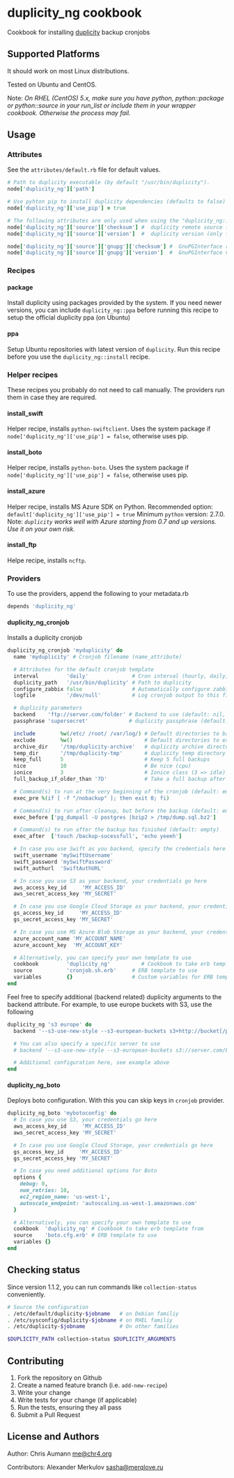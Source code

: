 # duplicity\_ng cookbook

Cookbook for installing [duplicity](http://duplicity.nongnu.org/) backup cronjobs

## Supported Platforms

It should work on most Linux distributions.

Tested on Ubuntu and CentOS.

Note: *On RHEL (CentOS) 5.x, make sure you have python, python::package or python::source in your run_list or include them in your wrapper cookbook. Otherwise the process may fail.*

## Usage

### Attributes

See the `attributes/default.rb` file for default values.

```ruby
# Path to duplicity executable (by default "/usr/bin/duplicity").
node['duplicity_ng']['path']

# Use pyhton pip to install duplicity dependencies (defaults to false)
node['duplicity_ng']['use_pip'] = true

# The following attributes are only used when using the "duplicity_ng::source" recipe
node['duplicity_ng']['source']['checksum'] #  duplicity remote source file checksum.
node['duplicity_ng']['source']['version']  #  duplicity version (only for "source" install method).

node['duplicity_ng']['source']['gnupg']['checksum'] #  GnuPGInterface remote source file checksum.
node['duplicity_ng']['source']['gnupg']['version']  #  GnuPGInterface version.
```

### Recipes

#### package

Install duplicity using packages provided by the system. If you need newer versions, you can include
`duplicity_ng::ppa` before running this recipe to setup the official duplicity ppa (on Ubuntu)

#### ppa

Setup Ubuntu repositories with latest version of `duplicity`.
Run this recipe before you use the `duplicity_ng::install` recipe.


### Helper recipes

These recipes you probably do not need to call manually.
The providers run them in case they are required.

#### install\_swift

Helper recipe, installs `python-swiftclient`.
Uses the system package if `node['duplicity_ng']['use_pip'] = false`, otherwise uses pip.

#### install\_boto

Helper recipe, installs `python-boto`.
Uses the system package if `node['duplicity_ng']['use_pip'] = false`, otherwise uses pip.

#### install\_azure

Helper recipe, installs MS Azure SDK on Python.
Recommended option: `default['duplicity_ng']['use_pip'] = true`
Minimum `python` version: 2.7.0.
Note: *`duplicity` works well with Azure starting from 0.7 and up versions. Use it on your own risk.*

#### install\_ftp

Helpe recipe, installs `ncftp`.



### Providers

To use the providers, append the following to your metadata.rb

```ruby
depends 'duplicity_ng'
```

#### duplicity\_ng\_cronjob

Installs a duplicity cronjob

```ruby
duplicity_ng_cronjob 'myduplicity' do
  name 'myduplicity' # Cronjob filename (name_attribute)

  # Attributes for the default cronjob template
  interval         'daily'              # Cron interval (hourly, daily, monthly)
  duplicity_path   '/usr/bin/duplicity' # Path to duplicity
  configure_zabbix false                # Automatically configure zabbix user paremeters
  logfile          '/dev/null'          # Log cronjob output to this file

  # duplicity parameters
  backend    'ftp://server.com/folder' # Backend to use (default: nil, required!)
  passphrase 'supersecret'             # duplicity passphrase (default: nil, required!)

  include        %w(/etc/ /root/ /var/log/) # Default directories to backup
  exclude        %w()                       # Default directories to exclude from backup
  archive_dir    '/tmp/duplicity-archive'   # duplicity archive directory
  temp_dir       '/tmp/duplicity-tmp'       # duplicity temp directory
  keep_full      5                          # Keep 5 full backups
  nice           10                         # Be nice (cpu)
  ionice         3                          # Ionice class (3 => idle)
  full_backup_if_older_than '7D'            # Take a full backup after this interval

  # Command(s) to run at the very beginning of the cronjob (default: empty)
  exec_pre %(if [ -f "/nobackup" ]; then exit 0; fi)

  # Command(s) to run after cleanup, but before the backup (default: empty)
  exec_before ['pg_dumpall -U postgres |bzip2 > /tmp/dump.sql.bz2']

  # Command(s) to run after the backup has finished (default: empty)
  exec_after  ['touch /backup-sucessfull', 'echo yeeeh']

  # In case you use Swift as you backend, specify the credentials here
  swift_username 'mySwiftUsername'
  swift_password 'mySwiftPassword'
  swift_authurl  'SwiftAuthURL'

  # In case you use S3 as your backend, your credentials go here
  aws_access_key_id     'MY_ACCESS_ID'
  aws_secret_access_key 'MY_SECRET'

  # In case you use Google Cloud Storage as your backend, your credentials go here
  gs_access_key_id     'MY_ACCESS_ID'
  gs_secret_access_key 'MY_SECRET'

  # In case you use MS Azure Blob Storage as your backend, your credentials go here
  azure_account_name 'MY_ACCOUNT_NAME'
  azure_account_key  'MY_ACCOUNT_KEY'

  # Alternatively, you can specify your own template to use
  cookbook         'duplicity_ng'          # Cookbook to take erb template from
  source           'cronjob.sh.erb'     # ERB template to use
  variables        {}                   # Custom variables for ERB template
end
```

Feel free to specify additional (backend related) duplicity arguments to the backend attribute.
For example, to use europe buckets with S3, use the following

```ruby
duplicity_ng 's3 europe' do
  backend '--s3-use-new-style --s3-european-buckets s3+http://bucket[/prefix]'

  # You can also specify a specific server to use
  # backend '--s3-use-new-style --s3-european-buckets s3://server.com/bucket[/prefix]'

  # Additional configuration here, see example above
end
```

#### duplicity\_ng\_boto

Deploys boto configuration. With this you can skip keys in `cronjob` provider.

```ruby
duplicity_ng_boto 'mybotoconfig' do
  # In case you use S3, your credentials go here
  aws_access_key_id     'MY_ACCESS_ID'
  aws_secret_access_key 'MY_SECRET'

  # In case you use Google Cloud Storage, your credentials go here
  gs_access_key_id     'MY_ACCESS_ID'
  gs_secret_access_key 'MY_SECRET'

  # In case you need additional options for Boto
  options {
    debug: 0,
    num_retries: 10,
    ec2_region_name: 'us-west-1',
    autoscale_endpoint: 'autoscaling.us-west-1.amazonaws.com'
  }

  # Alternatively, you can specify your own template to use
  cookbook  'duplicity_ng' # Cookbook to take erb template from
  source    'boto.cfg.erb' # ERB template to use
  variables {}
end
```

## Checking status

Since version 1.1.2, you can run commands like `collection-status` conveniently.

```bash
# Source the configuration
. /etc/default/duplicity-$jobname   # on Debian familiy
. /etc/sysconfig/duplicity-$jobname # on RHEL familiy
. /etc/duplicity-$jobname           # On other families

$DUPLICITY_PATH collection-status $DUPLICITY_ARGUMENTS
```


## Contributing

1. Fork the repository on Github
2. Create a named feature branch (i.e. `add-new-recipe`)
3. Write your change
4. Write tests for your change (if applicable)
5. Run the tests, ensuring they all pass
6. Submit a Pull Request


## License and Authors

Author: Chris Aumann <me@chr4.org>

Contributors: Alexander Merkulov <sasha@merqlove.ru>
